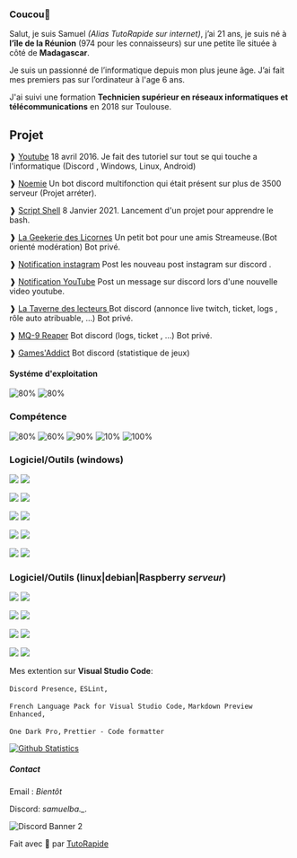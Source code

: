 ### Coucou👋

Salut, je suis Samuel *(Alias  TutoRapide sur internet)*, j’ai 21 ans, je suis né à **l’île de la Réunion** (974 pour les connaisseurs) sur une petite île située à côté de **Madagascar**. 

Je suis un passionné de l’informatique depuis mon plus jeune âge. J’ai fait mes premiers pas sur l’ordinateur à l'age 6 ans.

J'ai suivi une formation **Technicien supérieur en réseaux informatiques et télécommunications** en 2018 sur Toulouse.

## Projet

❱ [Youtube](https://www.youtube.com/TutoRapide) 18 avril 2016. Je fait des tutoriel sur tout se qui touche a l'informatique (Discord , Windows, Linux, Android)

❱ [Noemie](#) Un bot discord multifonction qui était présent sur plus de 3500 serveur (Projet arréter).

❱ [Script Shell](https://github.com/T-TutoRapide) 8 Janvier 2021. Lancement d'un projet pour apprendre le bash.

❱ [La Geekerie des Licornes](https://discord.gg/BuGK4vQ9r9) Un petit bot pour une amis Streameuse.(Bot orienté modération) Bot privé.

❱ [Notification instagram](https://github.com/T-TutoRapide/Instagram-Webhook) Post les nouveau post instagram sur discord .

❱ [Notification YouTube](https://github.com/T-TutoRapide/Instagram-Webhook) Post un message sur discord lors d'une nouvelle video youtube.

❱ [La Taverne des lecteurs ](https://discord.gg/JAkGfdaPyA) Bot discord (annonce live twitch, ticket, logs , rôle auto atribuable, ...) Bot privé.

❱ [MQ-9 Reaper](https://discord.gg/DN89VEnJha) Bot discord (logs, ticket , ...) Bot privé.

❱ [Games'Addict](https://discord.gg/DN89VEnJha) Bot discord (statistique de jeux) 
<br/>


#### Systéme d'exploitation

<img src="https://progress-bar.dev/80?title=linux(debian/ubuntu)" alt="80%"> <img src="https://progress-bar.dev/90?title=Windows" alt="80%">


### Compétence

<img src="https://progress-bar.dev/80?title=Nginx" alt="80%"> <img src="https://progress-bar.dev/60?title=Apache" alt="60%"> <img src="https://progress-bar.dev/90?title=wordpress" alt="90%"> <img src="https://progress-bar.dev/10?title=Bash" alt="10%"> <img src="https://progress-bar.dev/100?title=Préparation%20de%20tutoriel" alt="100%">
  
### Logiciel/Outils (windows)

<img src="https://img.shields.io/badge/adobe%20photoshop%20-%2331A8FF.svg?&style=for-the-badge&logo=adobe%20photoshop&logoColor=white"/> <img src="https://img.shields.io/badge/adobe%20premiere%20pro%20-%239999FF.svg?&style=for-the-badge&logo=adobe%20premiere%20pro&logoColor=white"/> 

<img src="https://img.shields.io/badge/visual%20studio%20code%20-%23007ACC.svg?&style=for-the-badge&logo=visual-studio-code&logoColor=white"/> <img src="https://img.shields.io/badge/Nodemon%20-%2376D04B.svg?&style=for-the-badge&logo=Nodemon&logoColor=white"/>

<img src="https://img.shields.io/badge/Node.js%20-%23339933.svg?&style=for-the-badge&logo=node.js&logoColor=white"/> <img src="https://img.shields.io/badge/NPM%20-%23CB3837.svg?&style=for-the-badge&logo=npm&logoColor=white"/>

<img src="https://img.shields.io/badge/Open%20Broadcaster%20Software%20-%23302E31.svg?&style=for-the-badge&logo=OBS-Studio&logoColor=white"/> <img src="https://img.shields.io/badge/raspberry%20pi%20imager%20-%23F05032.svg?&style=for-the-badge&logo=Git&logoColor=white"/>

<img src="https://img.shields.io/badge/GitHub%20Desktop%20-%23A81C7D.svg?&style=for-the-badge&logo=GitHub&logoColor=white"/> <img src="https://img.shields.io/badge/Git%20-%23F05032.svg?&style=for-the-badge&logo=Git&logoColor=white"/>

### Logiciel/Outils (linux|debian|Raspberry *serveur*)

<img src="https://img.shields.io/badge/Node.js%20-%23339933.svg?&style=for-the-badge&logo=node.js&logoColor=white"/> <img src="https://img.shields.io/badge/NPM%20-%23CB3837.svg?&style=for-the-badge&logo=npm&logoColor=white"/>

<img src="https://img.shields.io/badge/NGINX%20-%23269539.svg?&style=for-the-badge&logo=NGINX&logoColor=white"/> <img src="https://img.shields.io/badge/Apache%20-%23D22128.svg?&style=for-the-badge&logo=apache&logoColor=white"/>

<img src="https://img.shields.io/badge/Mysql%20-%234479A1.svg?&style=for-the-badge&logo=MySQL&logoColor=white"/> <img src="https://img.shields.io/badge/MongoDB%20-%2347A248.svg?&style=for-the-badge&logo=MongoDB&logoColor=white"/>

<img src="https://img.shields.io/badge/PHP%20-%23777BB4.svg?&style=for-the-badge&logo=php&logoColor=white"/> <img src="https://img.shields.io/badge/Git%20-%23F05032.svg?&style=for-the-badge&logo=Git&logoColor=white"/>


Mes extention sur **Visual Studio Code**:

`Discord Presence,`
`ESLint,`

`French Language Pack for Visual Studio Code,`
`Markdown Preview Enhanced,`

`One Dark Pro,`
`Prettier - Code formatter`

  [![Github Statistics](https://github-stats.tutorapide.vercel.app/api?username=TutoRapide&theme=radical)](https://github.com/anuraghazra/github-readme-stats)

##### Contact

Email : *Bientôt*

Discord: *samuelba._.*

![Discord Banner 2](https://discordapp.com/api/guilds/753294055554809956/widget.png?style=banner2)

Fait avec 💖 par [TutoRapide](https://discord.gg/YM9XTZP)
